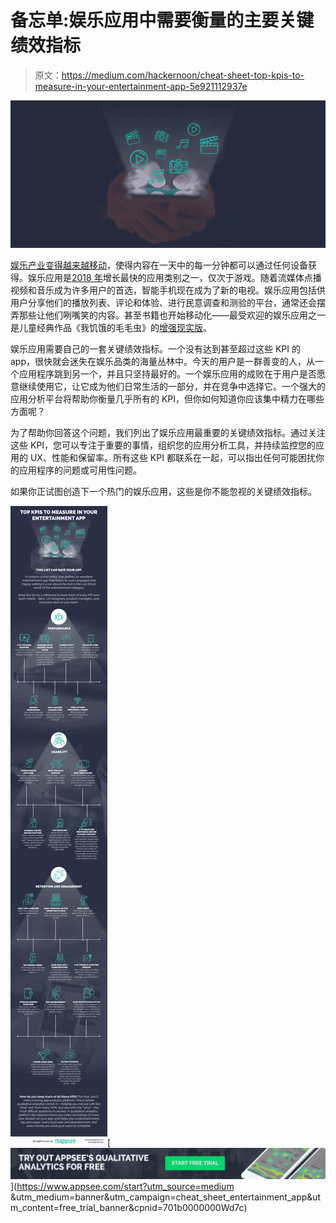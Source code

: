 # 备忘单:娱乐应用中需要衡量的主要关键绩效指标

> 原文：<https://medium.com/hackernoon/cheat-sheet-top-kpis-to-measure-in-your-entertainment-app-5e921112937e>

![](img/cceafbf230b600bb60da9870370efad0.png)

[娱乐产业变得越来越移动](https://dzone.com/articles/how-the-entertainment-industry-utilizes-mobile-app)，使得内容在一天中的每一分钟都可以通过任何设备获得。娱乐应用是[2018 年](https://www.appannie.com/en/insights/market-data/q1-2018-apps-record-downloads-spend/)增长最快的应用类别之一，仅次于游戏。随着流媒体点播视频和音乐成为许多用户的首选，智能手机现在成为了新的电视。娱乐应用包括供用户分享他们的播放列表、评论和体验、进行民意调查和测验的平台，通常还会摆弄那些让他们咧嘴笑的内容。甚至书籍也开始移动化——最受欢迎的娱乐应用之一是儿童经典作品《我饥饿的毛毛虫》的[增强现实版](https://techcrunch.com/2018/03/28/arkit-only-apps-top-13-million-installs-nearly-half-are-games/)。

娱乐应用需要自己的一套关键绩效指标。一个没有达到甚至超过这些 KPI 的 app，很快就会迷失在娱乐品类的海量丛林中。今天的用户是一群善变的人，从一个应用程序跳到另一个，并且只坚持最好的。一个娱乐应用的成败在于用户是否愿意继续使用它，让它成为他们日常生活的一部分，并在竞争中选择它。一个强大的应用分析平台将帮助你衡量几乎所有的 KPI，但你如何知道你应该集中精力在哪些方面呢？

为了帮助你回答这个问题，我们列出了娱乐应用最重要的关键绩效指标。通过关注这些 KPI，您可以专注于重要的事情，组织您的应用分析工具，并持续监控您的应用的 UX、性能和保留率。所有这些 KPI 都联系在一起，可以指出任何可能困扰你的应用程序的问题或可用性问题。

如果你正试图创造下一个热门的娱乐应用，这些是你不能忽视的关键绩效指标。

![](img/9ca37a1c13eacc9e37c3094e077d6bc5.png)[![](img/9257d2c7eb4c813342d1743d6a60cf8e.png)](https://www.appsee.com/start?utm_source=medium &utm_medium=banner&utm_campaign=cheat_sheet_entertainment_app&utm_content=free_trial_banner&cpnid=701b0000000Wd7c)